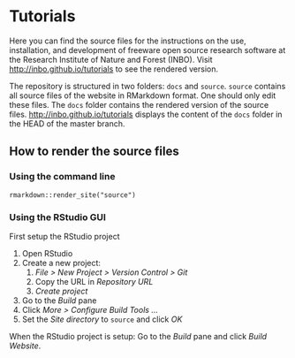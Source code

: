 # Tutorials

Here you can find the source files for the instructions on the use, installation, and development of freeware open source research software at the Research Institute of Nature and Forest (INBO). Visit <http://inbo.github.io/tutorials> to see the rendered version.

The repository is structured in two folders: `docs` and `source`. `source` contains all source files of the website in RMarkdown format. One should only edit these files. The `docs` folder contains the rendered version of the source files. <http://inbo.github.io/tutorials> displays the content of the `docs` folder in the HEAD of the master branch.

## How to render the source files

### Using the command line

```
rmarkdown::render_site("source")
```

### Using the RStudio GUI

First setup the RStudio project

1. Open RStudio
1. Create a new project: 
    1. _File > New Project > Version Control > Git_
    1. Copy the URL in _Repository URL_
    1. _Create project_
1. Go to the _Build_ pane
1. Click _More > Configure Build Tools ..._
1. Set the _Site directory_ to `source` and click _OK_

When the RStudio project is setup: Go to the _Build_ pane and click _Build Website_.
